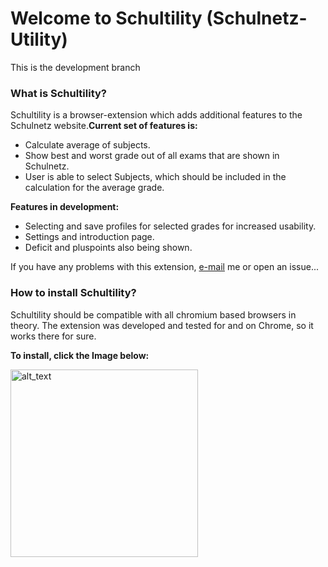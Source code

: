 # Welcome to Schultility (Schulnetz-Utility)

This is the development branch

### What is Schultility?

Schultility is a browser-extension which adds additional features to the Schulnetz website.**Current set of features is:**

- Calculate average of subjects.
- Show best and worst grade out of all exams that are shown in Schulnetz.
- User is able to select Subjects, which should be included in the calculation for the average grade.

**Features in development:**

- Selecting and save profiles for selected grades for increased usability.
- Settings and introduction page.
- Deficit and pluspoints also being shown.

If you have any problems with this extension, [e-mail](mailto:benjaminmikagerresheim@gmail.com) me or open an issue...

### How to install Schultility?

Schultility should be compatible with all chromium based browsers in theory. The extension was developed and tested for and on Chrome, so it works there for sure.

**To install, click the Image below:**

[<img alt="alt_text" width="300px" src="https://benjishomelab.ddns.net/img/img.png" />](https://chromewebstore.google.com/detail/schultility/gaohnlicaaajallonnghcpbkicfepion?authuser=0&hl=de&pli=1)
